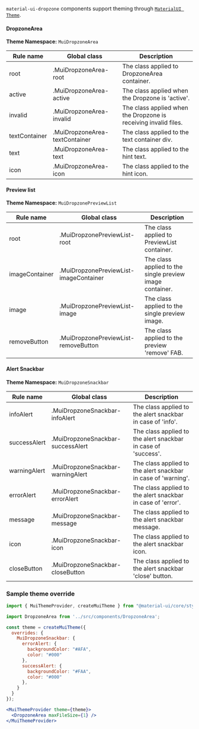 `material-ui-dropzone` components support theming through [`MaterialUI Theme`](https://material-ui.com/customization/theming/).

#### DropzoneArea

**Theme Namespace:** `MuiDropzoneArea`

| Rule name     | Global class                   | Description                                                     |
| ------------- | ------------------------------ | --------------------------------------------------------------- |
| root          | .MuiDropzoneArea-root          | The class applied to DropzoneArea container.                    |
| active        | .MuiDropzoneArea-active        | The class applied when the Dropzone is 'active'.                |
| invalid       | .MuiDropzoneArea-invalid       | The class applied when the Dropzone is receiving invalid files. |
| textContainer | .MuiDropzoneArea-textContainer | The class applied to the text container div.                    |
| text          | .MuiDropzoneArea-text          | The class applied to the hint text.                             |
| icon          | .MuiDropzoneArea-icon          | The class applied to the hint icon.                             |

#### Preview list

**Theme Namespace:** `MuiDropzonePreviewList`

| Rule name      | Global class                           | Description                                              |
| -------------- | -------------------------------------- | -------------------------------------------------------- |
| root           | .MuiDropzonePreviewList-root           | The class applied to PreviewList container.              |
| imageContainer | .MuiDropzonePreviewList-imageContainer | The class applied to the single preview image container. |
| image          | .MuiDropzonePreviewList-image          | The class applied to the single preview image.           |
| removeButton   | .MuiDropzonePreviewList-removeButton   | The class applied to the preview 'remove' FAB.           |

#### Alert Snackbar

**Theme Namespace:** `MuiDropzoneSnackbar`

| Rule name    | Global class                      | Description                                                   |
| ------------ | --------------------------------- | ------------------------------------------------------------- |
| infoAlert    | .MuiDropzoneSnackbar-infoAlert    | The class applied to the alert snackbar in case of 'info'.    |
| successAlert | .MuiDropzoneSnackbar-successAlert | The class applied to the alert snackbar in case of 'success'. |
| warningAlert | .MuiDropzoneSnackbar-warningAlert | The class applied to the alert snackbar in case of 'warning'. |
| errorAlert   | .MuiDropzoneSnackbar-errorAlert   | The class applied to the alert snackbar in case of 'error'.   |
| message      | .MuiDropzoneSnackbar-message      | The class applied to the alert snackbar message.              |
| icon         | .MuiDropzoneSnackbar-icon         | The class applied to the alert snackbar icon.                 |
| closeButton  | .MuiDropzoneSnackbar-closeButton  | The class applied to the alert snackbar 'close' button.       |

### Sample theme override

```jsx
import { MuiThemeProvider, createMuiTheme } from "@material-ui/core/styles";

import DropzoneArea from '../src/components/DropzoneArea';

const theme = createMuiTheme({
  overrides: {
    MuiDropzoneSnackbar: {
      errorAlert: {
        backgroundColor: "#AFA",
        color: "#000"
      },
      successAlert: {
        backgroundColor: "#FAA",
        color: "#000"
      },
    }
  }
});

<MuiThemeProvider theme={theme}>
  <DropzoneArea maxFileSize={1} />
</MuiThemeProvider>
```
